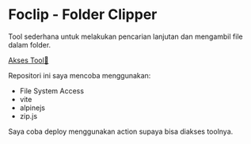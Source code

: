 # Foclip - Folder Clipper

Tool sederhana untuk melakukan pencarian lanjutan dan mengambil file dalam folder.

[Akses Tool🚀](https://hayyi2.github.io/foclip/)

Repositori ini saya mencoba menggunakan:
- File System Access
- vite
- alpinejs
- zip.js

Saya coba deploy menggunakan action supaya bisa diakses toolnya.
